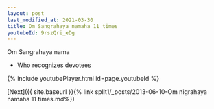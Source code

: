 ```yaml
---
layout: post
last_modified_at: 2021-03-30
title: Om Sangrahaya namaha 11 times
youtubeId: 9rszQri_eDg
---
```

 
 
Om Sangrahaya nama 
 
 -  Who recognizes devotees 
 
  
 
  
 
 
 
 
 
 


{% include youtubePlayer.html id=page.youtubeId %}
 
[Next]({{ site.baseurl }}{% link  split1/_posts/2013-06-10-Om nigrahaya namaha 11 times.md%})
 
